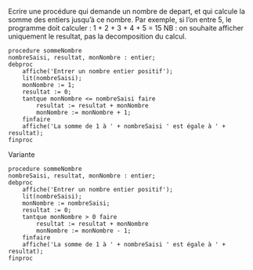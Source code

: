 Ecrire une procédure qui demande un nombre de depart, et qui calcule la somme des entiers jusqu’à ce nombre. Par exemple, si l’on entre 5, le programme doit calculer : 1 + 2 + 3 + 4 + 5 = 15 
NB : on souhaite afficher uniquement le resultat, pas la decomposition du calcul.


```
procedure sommeNombre
nombreSaisi, resultat, monNombre : entier;
debproc
	affiche('Entrer un nombre entier positif');
	lit(nombreSaisi);
	monNombre := 1;
	resultat := 0;
	tantque monNombre <= nombreSaisi faire
		resultat := resultat + monNombre
		monNombre := monNombre + 1;
	finfaire
	affiche('La somme de 1 à ' + nombreSaisi ' est égale à ' + resultat); 
finproc
```
Variante
```
procedure sommeNombre
nombreSaisi, resultat, monNombre : entier;
debproc
	affiche('Entrer un nombre entier positif');
	lit(nombreSaisi);
	monNombre := nombreSaisi;
	resultat := 0;
	tantque monNombre > 0 faire
		resultat := resultat + monNombre
		monNombre := monNombre - 1;
	finfaire
	affiche('La somme de 1 à ' + nombreSaisi ' est égale à ' + resultat); 
finproc
```
